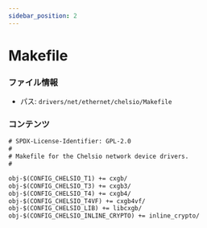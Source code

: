 ```yaml
---
sidebar_position: 2
---
```

# Makefile

### ファイル情報

- パス: `drivers/net/ethernet/chelsio/Makefile`

### コンテンツ

```txt
# SPDX-License-Identifier: GPL-2.0
#
# Makefile for the Chelsio network device drivers.
#

obj-$(CONFIG_CHELSIO_T1) += cxgb/
obj-$(CONFIG_CHELSIO_T3) += cxgb3/
obj-$(CONFIG_CHELSIO_T4) += cxgb4/
obj-$(CONFIG_CHELSIO_T4VF) += cxgb4vf/
obj-$(CONFIG_CHELSIO_LIB) += libcxgb/
obj-$(CONFIG_CHELSIO_INLINE_CRYPTO) += inline_crypto/

```
